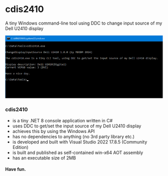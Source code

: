 # cdis2410
A tiny Windows command-line tool using DDC to change input source of my Dell U2410 display

![WADH](screenshot.png)

### cdis2410
- is a tiny .NET 8 console application written in C#
- uses DDC to get/set the input source of my Dell U2410 display
- achieves this by using the Windows API
- has no dependencies to anything (no 3rd party library etc.)
- is developed and built with Visual Studio 2022 17.8.5 (Community Edition)
- is built and published as self-contained win-x64 AOT assembly
- has an executable size of 2MB

#### Have fun.
